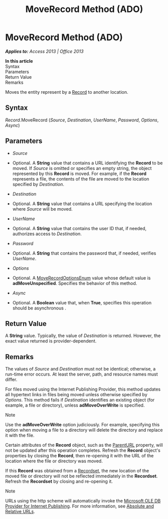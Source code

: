 ﻿---
title: MoveRecord Method (ADO)
TOCTitle: MoveRecord Method (ADO)
ms:assetid: efc341a2-0e08-a838-5925-8d4c46377e48
ms:mtpsurl: https://msdn.microsoft.com/en-us/library/JJ250217(v=office.15)
ms:contentKeyID: 48548588
ms.date: 09/18/2015
mtps_version: v=office.15
---

# MoveRecord Method (ADO)


_**Applies to:** Access 2013 | Office 2013_

**In this article**  
Syntax  
Parameters  
Return Value  
Remarks  

Moves the entity represent by a [Record](record-object-ado.md) to another location.

## Syntax

*Record*.MoveRecord (*Source*, *Destination*, *UserName*, *Password*, *Options*, *Async*)

## Parameters

  - *Source*

  - Optional. A **String** value that contains a URL identifying the **Record** to be moved. If *Source* is omitted or specifies an empty string, the object represented by this **Record** is moved. For example, if the **Record** represents a file, the contents of the file are moved to the location specified by *Destination*.

  - *Destination*

  - Optional. A **String** value that contains a URL specifying the location where *Source* will be moved.

  - *UserName*

  - Optional. A **String** value that contains the user ID that, if needed, authorizes access to *Destination*.

  - *Password*

  - Optional. A **String** that contains the password that, if needed, verifies *UserName*.

  - *Options*

  - Optional. A [MoveRecordOptionsEnum](moverecordoptionsenum.md) value whose default value is **adMoveUnspecified**. Specifies the behavior of this method.

  - *Async*

  - Optional. A **Boolean** value that, when **True**, specifies this operation should be asynchronous .

## Return Value

A **String** value. Typically, the value of *Destination* is returned. However, the exact value returned is provider-dependent.

## Remarks

The values of *Source* and *Destination* must not be identical; otherwise, a run-time error occurs. At least the server, path, and resource names must differ.

For files moved using the Internet Publishing Provider, this method updates all hypertext links in files being moved unless otherwise specified by *Options*. This method fails if *Destination* identifies an existing object (for example, a file or directory), unless **adMoveOverWrite** is specified.


> [!NOTE]
> <P>Use the <STRONG>adMoveOverWrite</STRONG> option judiciously. For example, specifying this option when moving a file to a directory will delete the directory and replace it with the file.</P>



Certain attributes of the **Record** object, such as the [ParentURL](parenturl-property-ado.md) property, will not be updated after this operation completes. Refresh the **Record** object's properties by closing the **Record**, then re-opening it with the URL of the location where the file or directory was moved.

If this **Record** was obtained from a [Recordset](recordset-object-ado.md), the new location of the moved file or directory will not be reflected immediately in the **Recordset**. Refresh the **Recordset** by closing and re-opening it.


> [!NOTE]
> <P>URLs using the http scheme will automatically invoke the <A href="microsoft-ole-db-provider-for-internet-publishing.md">Microsoft OLE DB Provider for Internet Publishing</A>. For more information, see <A href="absolute-and-relative-urls.md">Absolute and Relative URLs</A>.</P>


